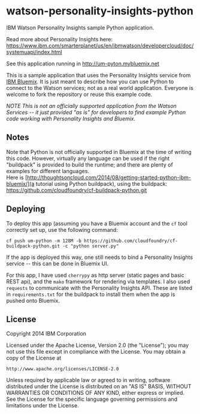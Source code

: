 # watson-personality-insights-python

IBM Watson Personality Insights sample Python application.

Read more about Personality Insights here:  https://www.ibm.com/smarterplanet/us/en/ibmwatson/developercloud/doc/systemuapi/index.html

See this application running in http://um-pyton.mybluemix.net

This is a sample application that uses the Personality Insights service from [IBM Bluemix](http://bluemix.net).
It is just meant to describe how you can use Python to connect to the Watson services; not as a real world
application. Everyone is welcome to fork the repository or reuse this example code.

*NOTE This is not an officially supported application from the Watson Services -- it just provided "as is" for developers to find example Python code working with Personality Insights and Bluemix.*

## Notes

Note that Python is not officially supported in Bluemix at the time of writing this code.
However, virtually any language can be used if the right "buildpack" is provided to build the runtime;
and there are plenty of examples for different languages.  
Here is [http://thoughtsoncloud.com/2014/08/getting-started-python-ibm-bluemix/](a tutorial using Python buildpack), using the buildpack: https://github.com/cloudfoundry/cf-buildpack-python.git

## Deploying

To deploy this app (assuming you have a Bluemix account and the `cf` tool correctly set up, use the following command:
```
cf push um-python -m 128M -b https://github.com/cloudfoundry/cf-buildpack-python.git -c "python server.py"
```
If the app is deployed this way, one still needs to bind a Personality Insights service -- this can be done in Bluemix UI.

For this app, I have used `cherrypy` as http server (static pages and basic REST api), and the `mako` framework for rendering via templates. I also used `requests` to communicate with the Personality Insights API. These are listed in `requirements.txt` for the buildpack to install them when the app is pushed onto Bluemix.

## License

Copyright 2014 IBM Corporation

Licensed under the Apache License, Version 2.0 (the "License");
you may not use this file except in compliance with the License.
You may obtain a copy of the License at

    http://www.apache.org/licenses/LICENSE-2.0

Unless required by applicable law or agreed to in writing, software
distributed under the License is distributed on an "AS IS" BASIS,
WITHOUT WARRANTIES OR CONDITIONS OF ANY KIND, either express or implied.
See the License for the specific language governing permissions and
limitations under the License.


